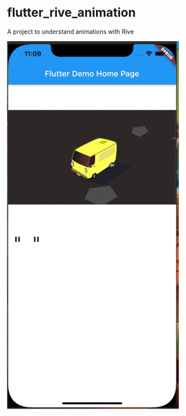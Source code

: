 # flutter_rive_animation

A project to understand animations with Rive

![video_demo](rive_animation.gif)